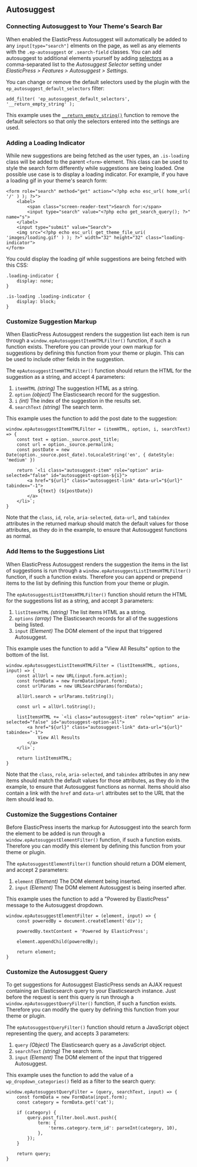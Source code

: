 ## Autosuggest

### Connecting Autosuggest to Your Theme's Search Bar

When enabled the ElasticPress Autosuggest will automatically be added to any `input[type="search"]` elments on the page, as well as any elements with the `.ep-autosuggest` or  `.search-field` classes. You can add autosuggest to additional elements yourself by adding [selectors](https://developer.mozilla.org/en-US/docs/Learn/CSS/Building_blocks/Selectors) as a comma-separated list to the _Autosuggest Selector_ setting under _ElasticPress > Features > Autosuggest > Settings_.

You can change or remove the default selectors used by the plugin with the `ep_autosuggest_default_selectors` filter:
```
add_filter( 'ep_autosuggest_default_selectors', '__return_empty_string' );
```
This example uses the [`__return_empty_string()`](https://developer.wordpress.org/reference/functions/__return_empty_string/) function to remove the default selectors so that only the selectors entered into the settings are used.
### Adding a Loading Indicator

While new suggestions are being fetched as the user types, an `.is-loading` class will be added to the parent `<form>` element. This class can be used to style the search form differently while suggestions are being loaded. One possible use case is to display a loading indicator. For example, if you have a loading gif in your theme's search form:
```
<form role="search" method="get" action="<?php echo esc_url( home_url( '/' ) ); ?>">
	<label>
		<span class="screen-reader-text">Search for:</span>
		<input type="search" value="<?php echo get_search_query(); ?>" name="s">
	</label>
	<input type="submit" value="Search">
	<img src="<?php echo esc_url( get_theme_file_uri( 'images/loading.gif' ) ); ?>" width="32" height="32" class="loading-indicator">
</form>
```

You could display the loading gif while suggestions are being fetched with this CSS:
```
.loading-indicator {
	display: none;
}

.is-loading .loading-indicator {
	display: block;
}
```

### Customize Suggestion Markup

When ElasticPress Autosuggest renders the suggestion list each item is run through a `window.epAutosuggestItemHTMLFilter()` function, if such a function exists. Therefore you can provide your own markup for suggestions by defining this function from your theme or plugin. This can be used to include other fields in the suggestion.

The `epAutosuggestItemHTMLFilter()` function should return the HTML for the suggestion as a string, and accept 4 parameters:

1. `itemHTML` _(string)_ The suggestion HTML as a string.
2. `option` _(object)_ The Elasticsearch record for the suggestion.
3. `i` _(int)_ The index of the suggestion in the results set.
4. `searchText` _(string)_ The search term.

This example uses the function to add the post date to the suggestion:

```
window.epAutosuggestItemHTMLFilter = (itemHTML, option, i, searchText) => {
	const text = option._source.post_title;
	const url = option._source.permalink;
	const postDate = new Date(option._source.post_date).toLocaleString('en', { dateStyle: 'medium' })

	return `<li class="autosuggest-item" role="option" aria-selected="false" id="autosuggest-option-${i}">
		<a href="${url}" class="autosuggest-link" data-url="${url}" tabindex="-1">
			${text} (${postDate})
		</a>
	</li>`;
}
```

Note that the `class`, `id`, `role`, `aria-selected`, `data-url`, and `tabindex` attributes in the returned markup should match the default values for those attributes, as they do in the example, to ensure that Autosuggest functions as normal.

### Add Items to the Suggestions List

When ElasticPress Autosuggest renders the suggestion the items in the list of suggestions is run through a `window.epAutosuggestListItemsHTMLFilter()` function, if such a function exists. Therefore you can append or prepend items to the list by defining this function from your theme or plugin.

The `epAutosuggestListItemsHTMLFilter()` function should return the HTML for the suggestions list as a string, and accept 3 parameters:

1. `listItemsHTML` _(string)_ The list items HTML as a string.
2. `options` _(array)_ The Elasticsearch records for all of the suggestions being listed.
3. `input` _(Element)_ The DOM element of the input that triggered Autosuggest.

This example uses the function to add a "View All Results" option to the bottom of the list.

```
window.epAutosuggestListItemsHTMLFilter = (listItemsHTML, options, input) => {
	const allUrl = new URL(input.form.action);
	const formData = new FormData(input.form);
	const urlParams = new URLSearchParams(formData);

	allUrl.search = urlParams.toString();

	const url = allUrl.toString();

	listItemsHTML += `<li class="autosuggest-item" role="option" aria-selected="false" id="autosuggest-option-all">
		<a href="${url}" class="autosuggest-link" data-url="${url}" tabindex="-1">
			View All Results
		</a>
	</li>`;

	return listItemsHTML;
}
```

Note that the `class`, `role`, `aria-selected`, and `tabindex` attributes in any new items should match the default values for those attributes, as they do in the example, to ensure that Autosuggest functions as normal. Items should also contain a link with the `href` and `data-url` attributes set to the URL that the item should lead to.

### Customize the Suggestions Container

Before ElasticPress inserts the markup for Autosuggest into the search form the element to be added is run through a `window.epAutosuggestElementFilter()` function, if such a function exists. Therefore you can modify this element by defining this function from your theme or plugin.

The `epAutosuggestElementFilter()` function should return a DOM element, and accept 2 parameters:

1. `element` _(Element)_ The DOM element being inserted.
2. `input` _(Element)_ The DOM element Autosuggest is being inserted after.

This example uses the function to add a "Powered by ElasticPress" message to the Autosuggest dropdown.

```
window.epAutosuggestElementFilter = (element, input) => {
	const poweredBy = document.createElement('div');

	poweredBy.textContent = 'Powered by ElasticPress';

	element.appendChild(poweredBy);

	return element;
}
```

### Customize the Autosuggest Query

To get suggestions for Autosuggest ElasticPress sends an AJAX request containing an Elasticsearch query to your Elasticsearch instance. Just before the request is sent this query is run through a `window.epAutosuggestQueryFilter()` function, if such a function exists. Therefore you can modify the query by defining this function from your theme or plugin.

The `epAutosuggestQueryFilter()` function should return a JavaScript object representing the query, and accepts 3 parameters:

1. `query` _(Object)_ The Elasticsearch query as a JavaScript object.
2. `searchText` _(string)_ The search term.
2. `input` _(Element)_ The DOM element of the input that triggered Autosuggest.

This example uses the function to add the value of a `wp_dropdown_categories()` field as a filter to the search query:

```
window.epAutosuggestQueryFilter = (query, searchText, input) => {
	const formData = new FormData(input.form);
	const category = formData.get('cat');

	if (category) {
		query.post_filter.bool.must.push({
			term: {
				'terms.category.term_id': parseInt(category, 10),
			},
		});
	}

	return query;
}
```

